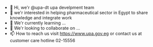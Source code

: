 - 👋 Hi, we'r @upa-dt upa develpment team
- 👀 we'r interested in helping pharmaceutical sector in Egypt to share knowledge and integrate  work
- 🌱 We'r currently learning ...
- 💞️ We'r looking to collaborate on ...
- 📫 How to reach us visit https://www.upa.gov.eg or contact us at customer care hotline 02-15556

<!---
upa-dt/upa-dt is a ✨ special ✨ repository because its `README.md` (this file) appears on your GitHub profile.
You can click the Preview link to take a look at your changes.
--->
